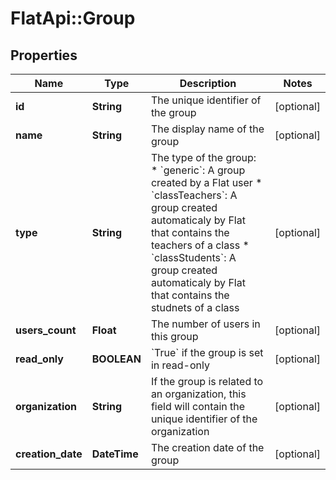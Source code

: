 # FlatApi::Group

## Properties
Name | Type | Description | Notes
------------ | ------------- | ------------- | -------------
**id** | **String** | The unique identifier of the group | [optional] 
**name** | **String** | The display name of the group | [optional] 
**type** | **String** | The type of the group: * &#x60;generic&#x60;: A group created by a Flat user * &#x60;classTeachers&#x60;: A group created automaticaly by Flat that contains   the teachers of a class * &#x60;classStudents&#x60;: A group created automaticaly by Flat that contains   the studnets of a class  | [optional] 
**users_count** | **Float** | The number of users in this group | [optional] 
**read_only** | **BOOLEAN** | &#x60;True&#x60; if the group is set in read-only  | [optional] 
**organization** | **String** | If the group is related to an organization, this field will contain the unique identifier of the organization  | [optional] 
**creation_date** | **DateTime** | The creation date of the group | [optional] 


